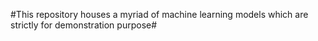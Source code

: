 #This repository houses a myriad of machine learning models which are strictly for demonstration purpose#
